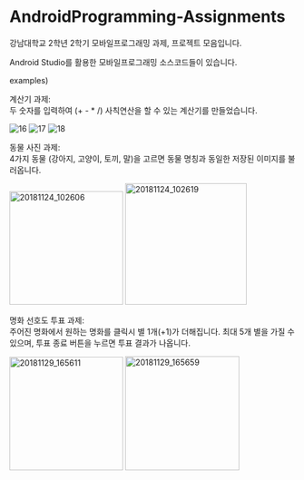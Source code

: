 # AndroidProgramming-Assignments

강남대학교 2학년 2학기 모바일프로그래밍 과제, 프로젝트 모음입니다.

Android Studio를 활용한 모바일프로그래밍 소스코드들이 있습니다.

examples)

계산기 과제:<br>
두 숫자를 입력하여 (+ - * /) 사칙연산을 할 수 있는 계산기를 만들었습니다.

![16](https://user-images.githubusercontent.com/20348923/131522466-57709131-09ac-4711-bffd-4b261e354707.png)
![17](https://user-images.githubusercontent.com/20348923/131522469-217c30d7-a56c-4c95-8b9b-a57fe0f2dc04.png)
![18](https://user-images.githubusercontent.com/20348923/131522470-b36d8e31-44f2-40ed-918b-db41f67ce143.png)

동물 사진 과제:<br>
4가지 동물 (강아지, 고양이, 토끼, 말)을 고르면 동물 명칭과 동일한 저장된 이미지를 불러옵니다.

<img width="200" alt="20181124_102606" src="https://user-images.githubusercontent.com/20348923/131522486-ca8e92b0-57f4-430d-a145-4ac1b352b635.png">
<img width="214" alt="20181124_102619" src="https://user-images.githubusercontent.com/20348923/131522488-d1e50321-b599-4d1b-8c73-00f81a6d794b.png">

명화 선호도 투표 과제:<br>
주어진 명화에서 원하는 명화를 클릭시 별 1개(+1)가 더해집니다. 최대 5개 별을 가질 수 있으며, 투표 종료 버튼을 누르면 투표 결과가 나옵니다. 

<img width="200" alt="20181129_165611" src="https://user-images.githubusercontent.com/20348923/131522510-3e1a70ca-876b-4941-9a7e-75c102c1bccf.png">
<img width="201" alt="20181129_165659" src="https://user-images.githubusercontent.com/20348923/131522525-65868913-cbef-4d99-95a9-1469eae34cc5.png">

